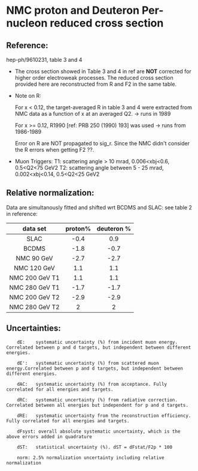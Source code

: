 # NMC proton and Deuteron Per-nucleon reduced cross section 

## Reference: 
hep-ph/9610231, table 3 and 4

* The cross section showed in Table 3 and 4 in ref are **NOT** corrected for higher order electroweak processes. The reduced cross section provided here are reconstructed from R and F2 in the same table.

* Note on R: 

  For x < 0.12, the target-averaged R in table 3 and 4 were extracted from NMC data as a function of x at an averaged Q2. -> runs in 1989
  
  For x >= 0.12, R1990 [ref: PRB 250 (1990) 193] was used -> runs from 1986-1989
  
  Error on R are NOT propagated to sig_r. Since the NMC didn't consider the R errors when getting F2 ??.

* Muon Triggers:
T1: scattering angle > 10 mrad, 0.006<xbj<0.6, 0.5<Q2<75 GeV2
T2: scattering angle between 5 - 25 mrad, 0.002<xbj<0.14, 0.5<Q2<25 GeV2


## Relative normalization:
Data are simultanously fitted and shifted wrt BCDMS and SLAC: see table 2 in reference:

| data set | proton%  |  deuteron % |
| :--:     | :--:     |    :--:     |
| SLAC     | -0.4     |  0.9        |  
| BCDMS| -1.8|-0.7|
|NMC 90 GeV| -2.7|-2.7|
|NMC 120 GeV| 1.1|1.1|
|NMC 200 GeV T1| 1.1|1.1|
|NMC 280 GeV T1| -1.7|-1.7|
|NMC 200 GeV T2| -2.9|-2.9|
|NMC 280 GeV T2|2|2|




## Uncertainties:

        dE:    systematic uncertainty (%) from incident muon energy. Correlated between p and d targets, but independent between different energies.

        dE':   systematic uncertainty (%) from scattered muon energy.Correlated between p and d targets, but independent between different energies.

        dAC:   systematic uncertainty (%) from acceptance. Fully correlated for all energies and targets.

        dRC:   systematic uncertainty (%) from radiative correction. Correlated between all energies but independent for p and d targets.

        dRE:   systematic uncertainty from the reconstruction efficiency. Fully correlated for all energies and targets.

        dFsyst: overall absolute systematic uncertainty, which is the above errors added in quadrature

        dST:   statistical uncertainty (%). dST = dFstat/F2p * 100

        norm: 2.5% normalization uncertainty including relative normalization

      
